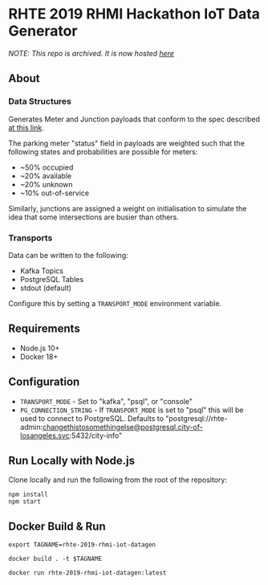 # RHTE 2019 RHMI Hackathon IoT Data Generator

*NOTE: This repo is archived. It is now hosted [here](https://github.com/evanshortiss/rhte-2019-hackathon-on-rhmi/tree/master/content/iot-data-generator)*

## About

### Data Structures

Generates Meter and Junction payloads that conform to the spec
described [at this link](https://github.com/evanshortiss/rhte-2019-hackathon-on-rhmi/tree/master/data/hackathon-data-structures#iot-sensor-data-inputs-amq-streams).

The parking meter "status" field in payloads are weighted such that the
following states and probabilities are possible for meters:

* ~50% occupied
* ~20% available
* ~20% unknown
* ~10% out-of-service

Similarly, junctions are assigned a weight on initialisation to simulate the
idea that some intersections are busier than others.

### Transports

Data can be written to the following:

* Kafka Topics
* PostgreSQL Tables
* stdout (default)

Configure this by setting a `TRANSPORT_MODE` environment variable.

## Requirements

* Node.js 10+
* Docker 18+

## Configuration

* `TRANSPORT_MODE` - Set to "kafka", "psql", or "console"
* `PG_CONNECTION_STRING` - If `TRANSPORT_MODE` is set to "psql" this will be
used to connect to PostgreSQL. Defaults to "postgresql://rhte-admin:changethistosomethingelse@postgresql.city-of-losangeles.svc:5432/city-info"

## Run Locally with Node.js

Clone locally and run the following from the root of the repository:

```
npm install
npm start
```

## Docker Build & Run

```
export TAGNAME=rhte-2019-rhmi-iot-datagen

docker build . -t $TAGNAME

docker run rhte-2019-rhmi-iot-datagen:latest 
```
